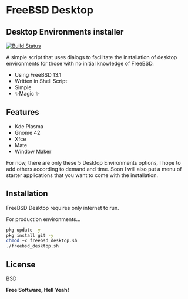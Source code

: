 # FreeBSD Desktop
## Desktop Environments installer

[![Build Status](https://travis-ci.org/joemccann/dillinger.svg?branch=master)](https://travis-ci.org/joemccann/dillinger)

A simple script that uses dialogs to facilitate the installation of desktop environments for those with no initial knowledge of FreeBSD.

- Using FreeBSD 13.1
- Written in Shell Script
- Simple
- ✨Magic ✨

## Features

- Kde Plasma
- Gnome 42
- Xfce
- Mate
- Window Maker

For now, there are only these 5 Desktop Environments options, I hope to add others according to demand and time.
Soon I will also put a menu of starter applications that you want to come with the installation.

## Installation

FreeBSD Desktop requires only internet to run.

For production environments...

```sh
pkg update -y
pkg install git -y
chmod +x freebsd_desktop.sh
./freebsd_desktop.sh
```

## License

BSD

**Free Software, Hell Yeah!**

[//]: # (These are reference links used in the body of this note and get stripped out when the markdown processor does its job. There is no need to format nicely because it shouldn't be seen. Thanks SO - http://stackoverflow.com/questions/4823468/store-comments-in-markdown-syntax)

   [dill]: <https://github.com/joemccann/dillinger>
   [git-repo-url]: <https://github.com/joemccann/dillinger.git>
   [john gruber]: <http://daringfireball.net>
   [df1]: <http://daringfireball.net/projects/markdown/>
   [markdown-it]: <https://github.com/markdown-it/markdown-it>
   [Ace Editor]: <http://ace.ajax.org>
   [node.js]: <http://nodejs.org>
   [Twitter Bootstrap]: <http://twitter.github.com/bootstrap/>
   [jQuery]: <http://jquery.com>
   [@tjholowaychuk]: <http://twitter.com/tjholowaychuk>
   [express]: <http://expressjs.com>
   [AngularJS]: <http://angularjs.org>
   [Gulp]: <http://gulpjs.com>

   [PlDb]: <https://github.com/joemccann/dillinger/tree/master/plugins/dropbox/README.md>
   [PlGh]: <https://github.com/joemccann/dillinger/tree/master/plugins/github/README.md>
   [PlGd]: <https://github.com/joemccann/dillinger/tree/master/plugins/googledrive/README.md>
   [PlOd]: <https://github.com/joemccann/dillinger/tree/master/plugins/onedrive/README.md>
   [PlMe]: <https://github.com/joemccann/dillinger/tree/master/plugins/medium/README.md>
   [PlGa]: <https://github.com/RahulHP/dillinger/blob/master/plugins/googleanalytics/README.md>
